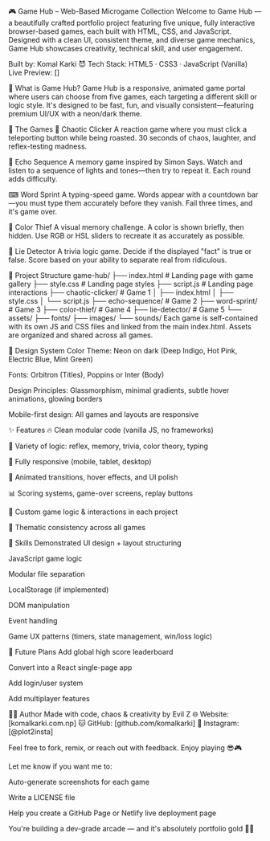 
🎮 Game Hub – Web-Based Microgame Collection
Welcome to Game Hub — a beautifully crafted portfolio project featuring five unique, fully interactive browser-based games, each built with HTML, CSS, and JavaScript. Designed with a clean UI, consistent theme, and diverse game mechanics, Game Hub showcases creativity, technical skill, and user engagement.

Built by: Komal Karki 😈
Tech Stack: HTML5 · CSS3 · JavaScript (Vanilla)
Live Preview: []

🚀 What is Game Hub?
Game Hub is a responsive, animated game portal where users can choose from five games, each targeting a different skill or logic style. It's designed to be fast, fun, and visually consistent—featuring premium UI/UX with a neon/dark theme.

🧠 The Games
🔴 Chaotic Clicker
A reaction game where you must click a teleporting button while being roasted. 30 seconds of chaos, laughter, and reflex-testing madness.

🎵 Echo Sequence
A memory game inspired by Simon Says. Watch and listen to a sequence of lights and tones—then try to repeat it. Each round adds difficulty.

⌨ Word Sprint
A typing-speed game. Words appear with a countdown bar—you must type them accurately before they vanish. Fail three times, and it's game over.

🎨 Color Thief
A visual memory challenge. A color is shown briefly, then hidden. Use RGB or HSL sliders to recreate it as accurately as possible.

🤥 Lie Detector
A trivia logic game. Decide if the displayed "fact" is true or false. Score based on your ability to separate real from ridiculous.

🧩 Project Structure
game-hub/
├── index.html              # Landing page with game gallery
├── style.css               # Landing page styles
├── script.js               # Landing page interactions
├── chaotic-clicker/        # Game 1
│   ├── index.html
│   ├── style.css
│   └── script.js
├── echo-sequence/          # Game 2
├── word-sprint/            # Game 3
├── color-thief/            # Game 4
├── lie-detector/           # Game 5
└── assets/
    ├── fonts/
    ├── images/
    └── sounds/
Each game is self-contained with its own JS and CSS files and linked from the main index.html. Assets are organized and shared across all games.

🎨 Design System
Color Theme: Neon on dark (Deep Indigo, Hot Pink, Electric Blue, Mint Green)

Fonts: Orbitron (Titles), Poppins or Inter (Body)

Design Principles: Glassmorphism, minimal gradients, subtle hover animations, glowing borders

Mobile-first design: All games and layouts are responsive

✨ Features
🔥 Clean modular code (vanilla JS, no frameworks)

🧠 Variety of logic: reflex, memory, trivia, color theory, typing

📱 Fully responsive (mobile, tablet, desktop)

💬 Animated transitions, hover effects, and UI polish

📊 Scoring systems, game-over screens, replay buttons

🧪 Custom game logic & interactions in each project

🌈 Thematic consistency across all games

🧠 Skills Demonstrated
UI design + layout structuring

JavaScript game logic

Modular file separation

LocalStorage (if implemented)

DOM manipulation

Event handling

Game UX patterns (timers, state management, win/loss logic)

🏁 Future Plans
Add global high score leaderboard

Convert into a React single-page app

Add login/user system

Add multiplayer features

🧑‍💻 Author
Made with code, chaos & creativity by Evil Z
🌐 Website: [komalkarki.com.np]
🐱 GitHub: [github.com/komalkarki]
📸 Instagram: [@plot2insta]

Feel free to fork, remix, or reach out with feedback. Enjoy playing 😎🎮

Let me know if you want me to:

Auto-generate screenshots for each game

Write a LICENSE file

Help you create a GitHub Page or Netlify live deployment page

You're building a dev-grade arcade — and it's absolutely portfolio gold 🎯👾